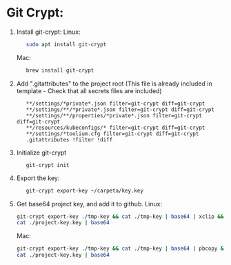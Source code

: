 # Git Crypt:
1. Install git-crypt:
   Linux:
   ```bash
      sudo apt install git-crypt
   ```
   Mac:
   ```bash
      brew install git-crypt
   ```

2. Add ".gitattributes" to the project root (This file is already included in template - Check that all secrets files are included)
   ```
      **/settings/*private*.json filter=git-crypt diff=git-crypt
      **/settings/**/*private*.json filter=git-crypt diff=git-crypt
      **/settings/**/properties/*private*.json filter=git-crypt diff=git-crypt
      **/resources/kubeconfigs/* filter=git-crypt diff=git-crypt
      **/settings/*toolium.cfg filter=git-crypt diff=git-crypt
      .gitattributes !filter !diff
   ```

3. Initialize git-crypt
   ```
      git-crypt init
   ```

4. Export the key:
   ```bash
      git-crypt export-key ~/carpeta/key.key
   ```

5. Get base64 project key, and add it to github.
   Linux:
   ```bash
   git-crypt export-key ./tmp-key && cat ./tmp-key | base64 | xclip && rm ./tmp-key
   cat ./project-key.key | base64
   ```
   Mac:
   ```bash
   git-crypt export-key ./tmp-key && cat ./tmp-key | base64 | pbcopy && rm ./tmp-key
   cat ./project-key.key | base64
   ```
